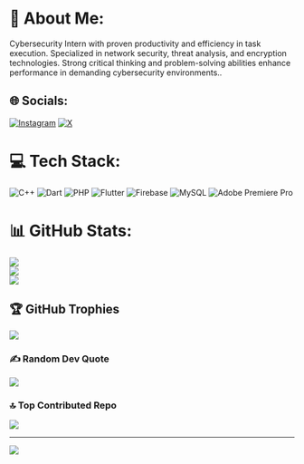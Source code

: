# 💫 About Me:
Cybersecurity Intern with proven productivity and efficiency in task execution. Specialized in network security, threat analysis, and encryption technologies. Strong critical thinking and problem-solving abilities enhance performance in demanding cybersecurity environments.. 


## 🌐 Socials:
[![Instagram](https://img.shields.io/badge/Instagram-%23E4405F.svg?logo=Instagram&logoColor=white)](https://instagram.com/_sanatani_4u) [![X](https://img.shields.io/badge/X-black.svg?logo=X&logoColor=white)](https://x.com/armank1000) 

# 💻 Tech Stack:
![C++](https://img.shields.io/badge/c++-%2300599C.svg?style=for-the-badge&logo=c%2B%2B&logoColor=white) ![Dart](https://img.shields.io/badge/dart-%230175C2.svg?style=for-the-badge&logo=dart&logoColor=white) ![PHP](https://img.shields.io/badge/php-%23777BB4.svg?style=for-the-badge&logo=php&logoColor=white) ![Flutter](https://img.shields.io/badge/Flutter-%2302569B.svg?style=for-the-badge&logo=Flutter&logoColor=white) ![Firebase](https://img.shields.io/badge/firebase-a08021?style=for-the-badge&logo=firebase&logoColor=ffcd34) ![MySQL](https://img.shields.io/badge/mysql-4479A1.svg?style=for-the-badge&logo=mysql&logoColor=white) ![Adobe Premiere Pro](https://img.shields.io/badge/Adobe%20Premiere%20Pro-9999FF.svg?style=for-the-badge&logo=Adobe%20Premiere%20Pro&logoColor=white)
# 📊 GitHub Stats:
![](https://github-readme-stats.vercel.app/api?username=armank8000&theme=dark&hide_border=false&include_all_commits=false&count_private=false)<br/>
![](https://nirzak-streak-stats.vercel.app/?user=armank8000&theme=dark&hide_border=false)<br/>
![](https://github-readme-stats.vercel.app/api/top-langs/?username=armank8000&theme=dark&hide_border=false&include_all_commits=false&count_private=false&layout=compact)

## 🏆 GitHub Trophies
![](https://github-profile-trophy.vercel.app/?username=armank8000&theme=algolia&no-frame=false&no-bg=true&margin-w=4)

### ✍️ Random Dev Quote
![](https://quotes-github-readme.vercel.app/api?type=horizontal&theme=radical)

### 🔝 Top Contributed Repo
![](https://github-contributor-stats.vercel.app/api?username=armank8000&limit=5&theme=dark&combine_all_yearly_contributions=true)

---
[![](https://visitcount.itsvg.in/api?id=armank8000&icon=0&color=4)](https://visitcount.itsvg.in)

<!-- Proudly created with GPRM ( https://gprm.itsvg.in ) -->
